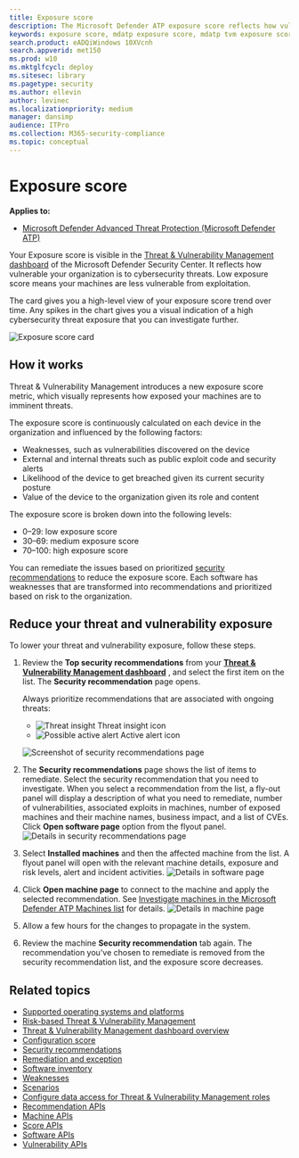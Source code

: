 ```yaml
---
title: Exposure score
description: The Microsoft Defender ATP exposure score reflects how vulnerable your organization is to cybersecurity threats.
keywords: exposure score, mdatp exposure score, mdatp tvm exposure score, organization exposure score, tvm organization exposure score, threat and vulnerability management, Microsoft Defender Advanced Threat Protection
search.product: eADQiWindows 10XVcnh
search.appverid: met150
ms.prod: w10
ms.mktglfcycl: deploy
ms.sitesec: library
ms.pagetype: security
ms.author: ellevin
author: levinec
ms.localizationpriority: medium
manager: dansimp
audience: ITPro
ms.collection: M365-security-compliance 
ms.topic: conceptual
---
```

# Exposure score

**Applies to:**

- [Microsoft Defender Advanced Threat Protection (Microsoft Defender ATP)](https://go.microsoft.com/fwlink/p/?linkid=2069559)

Your Exposure score is visible in the [Threat & Vulnerability Management dashboard](tvm-dashboard-insights.md) of the Microsoft Defender Security Center. It reflects how vulnerable your organization is to cybersecurity threats. Low exposure score means your machines are less vulnerable from exploitation.

The card gives you a high-level view of your exposure score trend over time. Any spikes in the chart gives you a visual indication of a high cybersecurity threat exposure that you can investigate further.

![Exposure score card](images/tvm_exp_score.png)

## How it works

Threat & Vulnerability Management introduces a new exposure score metric, which visually represents how exposed your machines are to imminent threats.

The exposure score is continuously calculated on each device in the organization and influenced by the following factors:

- Weaknesses, such as vulnerabilities discovered on the device
- External and internal threats such as public exploit code and security alerts
- Likelihood of the device to get breached given its current security posture
- Value of the device to the organization given its role and content

The exposure score is broken down into the following levels:

- 0–29: low exposure score
- 30–69: medium exposure score
- 70–100: high exposure score

You can remediate the issues based on prioritized [security recommendations](tvm-security-recommendation.md) to reduce the exposure score. Each software has weaknesses that are transformed into recommendations and prioritized based on risk to the organization.

## Reduce your threat and vulnerability exposure

To lower your threat and vulnerability exposure, follow these steps.

1. Review the **Top security recommendations** from your [**Threat & Vulnerability Management dashboard**](tvm-dashboard-insights.md) , and select the first item on the list. The **Security recommendation** page opens.  

   Always prioritize recommendations that are associated with ongoing threats:

   - ![Threat insight](images/tvm_bug_icon.png) Threat insight icon
   - ![Possible active alert](images/tvm_alert_icon.png) Active alert icon

   ![Screenshot of security recommendations page](images/top-security-recommendations350.png)

2. The **Security recommendations** page shows the list of items to remediate. Select the security recommendation that you need to investigate. When you select a recommendation from the list, a fly-out panel will display a description of what you need to remediate, number of vulnerabilities, associated exploits in machines, number of exposed machines and their machine names, business impact, and a list of CVEs. Click **Open software page** option from the flyout panel.  ![Details in security recommendations page](images/tvm_security_recommendations_page.png)

3. Select **Installed machines** and then the affected machine from the list. A flyout panel will open with the relevant machine details, exposure and risk levels, alert and incident activities. ![Details in software page ](images/tvm_software_page_details.png)

4. Click **Open machine page** to connect to the machine and apply the selected recommendation. See [Investigate machines in the Microsoft Defender ATP Machines list](investigate-machines.md) for details.  ![Details in machine page](images/tvm_machine_page_details.png)

5. Allow a few hours for the changes to propagate in the system.

6. Review the machine **Security recommendation** tab again. The recommendation you've chosen to remediate is removed from the security recommendation list, and the exposure score decreases.


## Related topics

- [Supported operating systems and platforms](tvm-supported-os.md)
- [Risk-based Threat & Vulnerability Management](next-gen-threat-and-vuln-mgt.md) 
- [Threat & Vulnerability Management dashboard overview](tvm-dashboard-insights.md)
- [Configuration score](configuration-score.md)
- [Security recommendations](tvm-security-recommendation.md)
- [Remediation and exception](tvm-remediation.md)
- [Software inventory](tvm-software-inventory.md)
- [Weaknesses](tvm-weaknesses.md)
- [Scenarios](threat-and-vuln-mgt-scenarios.md)
- [Configure data access for Threat & Vulnerability Management roles](user-roles.md#create-roles-and-assign-the-role-to-an-azure-active-directory-group)
- [Recommendation APIs](vulnerability.md)
- [Machine APIs](machine.md)
- [Score APIs](score.md)
- [Software APIs](software.md)
- [Vulnerability APIs](vulnerability.md)
